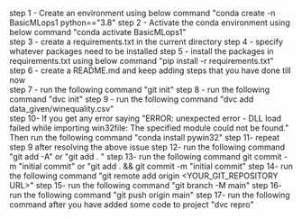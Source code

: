 step 1 - Create an environment using below command
            "conda create -n BasicMLops1 python=="3.8"
step 2 - Activate the conda environment using below command
            "conda activate BasicMLops1"      
step 3 - create a requirements.txt in the current directory
step 4 - specify whatever packages need to be installed
step 5 - install the packages in requirements.txt using below command
            "pip install -r requirements.txt"     
step 6 - create a README.md and keep adding steps that you have done till now       
step 7 - run the following command 
            "git init"
step 8 - run the following command 
            "dvc init"
step 9 - run the following command 
            "dvc add data_given/winequality.csv"    
step 10- If you get any error saying "ERROR: unexpected error - DLL load failed while importing win32file: The specified module could not be found."
         Then run the following command 
            "conda install pywin32"
step 11- repeat step 9 after resolving the above issue
step 12- run the following command 
            "git add -A" or "git add . "
step 13- run the following command 
            git commit -m "initial commit" or "git add . && git commit -m "initial commit"
step 14- run the following command 
            "git remote add origin <YOUR_GIT_REPOSITORY URL>"
step 15- run the following command 
            "git branch -M main"
step 16- run the following command 
            "git push origin main"
step 17- run the following command after you have added some code to project
            "dvc repro"            
